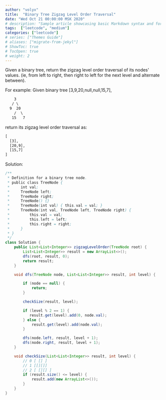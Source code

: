 ```yaml
---
author: "volyx"
title:  "Binary Tree Zigzag Level Order Traversal"
date: "Wed Oct 21 00:00:00 MSK 2020"
# description: "Sample article showcasing basic Markdown syntax and formatting for HTML elements."
tags:  ["leetcode", "medium"]
categories: ["leetcode"]
# series: ["Themes Guide"]
# aliases: ["migrate-from-jekyl"]
# ShowToc: true
# TocOpen: true
# weight: 2
---
```


Given a binary tree, return the zigzag level order traversal of its nodes' values. (ie, from left to right, then right to left for the next level and alternate between).

For example:
Given binary tree [3,9,20,null,null,15,7],

```txt
    3
   / \
  9  20
    /  \
   15   7
```

return its zigzag level order traversal as:

```txt
[
  [3],
  [20,9],
  [15,7]
]
```

Solution:

```java
/**
 * Definition for a binary tree node.
 * public class TreeNode {
 *     int val;
 *     TreeNode left;
 *     TreeNode right;
 *     TreeNode() {}
 *     TreeNode(int val) { this.val = val; }
 *     TreeNode(int val, TreeNode left, TreeNode right) {
 *         this.val = val;
 *         this.left = left;
 *         this.right = right;
 *     }
 * }
 */
class Solution {
    public List<List<Integer>> zigzagLevelOrder(TreeNode root) {
        List<List<Integer>> result = new ArrayList<>();
        dfs(root, result, 0);
        return result;
    }

    void dfs(TreeNode node, List<List<Integer>> result, int level) {

        if (node == null) {
            return;
        }

        checkSize(result, level);

        if (level % 2 == 1) {
           result.get(level).add(0, node.val);
        } else {
            result.get(level).add(node.val);
        }

        dfs(node.left, result, level + 1);
        dfs(node.right, result, level + 1);
    }

    void checkSize(List<List<Integer>> result, int level) {
        // 0 [ [] ]
        // 1 [[][]]
        // 2 [ [][] ]
        if (result.size() <= level) {
            result.add(new ArrayList<>());
        }
    }
}
